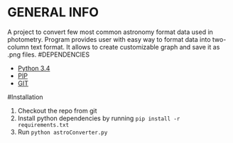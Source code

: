 # GENERAL INFO
A project to convert few most common astronomy format data used in photometry. Program provides user with easy way to format data into two-column text format. It allows to create customizable graph and save it as .png files.
#DEPENDENCIES
* [Python 3.4](https://www.python.org/download/releases/3.4.0/)
* [PIP](https://pypi.python.org/pypi/pip)
* [GIT](http://git-scm.com/downloads)

#Installation
1. Checkout the repo from git
2. Install python dependencies by running `pip install -r requirements.txt`
3. Run `python astroConverter.py`
